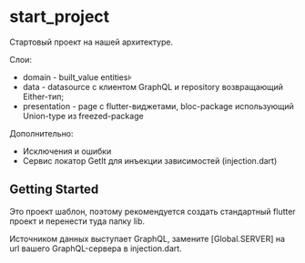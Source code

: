 # start_project

Стартовый проект на нашей архитектуре. 

Cлои:
- domain - built_value entities&models; 
- data - datasource с клиентом GraphQL и repository возвращающий Either-тип; 
- presentation - page c flutter-виджетами, bloc-package использующий Union-type из freezed-package

Дополнительно:
- Исключения и ошибки
- Сервис локатор GetIt для инъекции зависимостей (injection.dart)

## Getting Started

Это проект шаблон, поэтому рекомендуется создать стандартный flutter проект и перенести туда папку lib.

Источником данных выступает GraphQL, замените [Global.SERVER] на url вашего GraphQL-сервера в injection.dart.